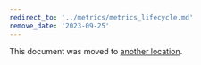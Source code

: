 ```yaml
---
redirect_to: '../metrics/metrics_lifecycle.md'
remove_date: '2023-09-25'
---
```


This document was moved to [another location](../metrics/metrics_lifecycle.md).

<!-- This redirect file can be deleted after <2023-12-25>. -->
<!-- Redirects that point to other docs in the same project expire in three months. -->
<!-- Redirects that point to docs in a different project or site (for example, link is not relative and starts with `https:`) expire in one year. -->
<!-- Before deletion, see: https://docs.gitlab.com/ee/development/documentation/redirects.html -->
